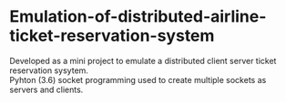 # Emulation-of-distributed-airline-ticket-reservation-system
Developed as a mini project to emulate a distributed client server ticket reservation sysytem.
<br>Pyhton (3.6) socket programming used to create multiple sockets as servers and clients.

